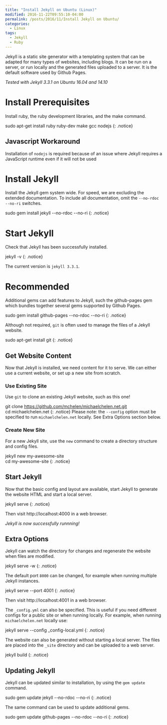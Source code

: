 ```yaml
---
title: "Install Jekyll on Ubuntu (Linux)"
modified: 2016-11-22T09:55:10-04:00
permalink: /posts/2016/11/Install Jekyll on Ubuntu/
categories: 
  - Linux
tags:
  - Jekyll
  - Ruby
---
```


Jekyll is a static site generator with a templating system that can be adapted for many types of websites, including blogs. It can be run on a server, or run locally and the generated files uploaded to a server. It is the default software used by Github Pages.

_Tested with Jekyll 3.3.1 on Ubuntu 16.04 and 14.10_

Install Prerequisites
======
Install ruby, the ruby development libraries, and the make command.

sudo apt-get install ruby ruby-dev make gcc nodejs
{: .notice}

## Javascript Workaround
Installation of  `nodejs` is required because of an issue where Jekyll requires a JavaScript runtime even if it will not be used

Install Jekyll
======
Install the Jekyll gem system wide. For speed, we are excluding the extended documentation. To include all documentation, omit the `--no-rdoc --no-ri` switches.

sudo gem install jekyll --no-rdoc --no-ri
{: .notice}

Start Jekyll
======
Check that Jekyll has been successfully installed.

jekyll -v
{: .notice}

The current version is `jekyll 3.3.1`.

Recommended
======

Additional gems can add features to Jekyll, such the github-pages gem which bundles together several gems supported by Github Pages.

sudo gem install github-pages --no-rdoc --no-ri
{: .notice}

Although not required, `git` is often used to manage the files of a Jekyll website.

sudo apt-get install git
{: .notice}

## Get Website Content

Now that Jekyll is installed, we need content for it to serve. We can either use a current website, or set up a new site from scratch.

### Use Existing Site

Use `git` to clone an existing Jekyll website, such as this one!

git clone https://github.com/mchelen/michaelchelen.net.git <br>
cd michaelchelen.net
{: .notice}
Please note: the `--config` option must be specified to run `michaelchelen.net` locally. See Extra Options section below.

### Create New Site

For a new Jekyll site, use the `new` command to create a directory structure and config files.

jekyll new my-awesome-site <br>
cd my-awesome-site 
{: .notice}

## Start Jekyll

Now that the basic config and layout are available, start Jekyll to generate the website HTML and start a local server.

jekyll serve
{: .notice}

Then visit http://localhost:4000 in a web browser.

_Jekyll is now successfully runnning!_

## Extra Options

Jekyll can watch the directory for changes and regenerate the website when files are modified.

jekyll serve -w
{: .notice}

The default port `8000` can be changed, for example when running multiple Jekyll instances.

jekyll serve --port 4001
{: .notice}

Then visit http://localhost:4001 in a web browser.

The `_config.yml` can also be specified. This is useful if you need different configs for a public site or when running locally. For example, when running `michaelchelen.net` locally use:

jekyll serve --config _config-local.yml
{: .notice}

The website can also be generated without starting a local server. The files are placed into the `_site` directory and can be uploaded to a web server.

jekyll build
{: .notice}

## Updating Jekyll

Jekyll can be updated similar to installation, by using the `gem update` command.

sudo gem update jekyll --no-rdoc --no-ri
{: .notice}

The same command can be used to update additional gems.

sudo gem update github-pages --no-rdoc --no-ri
{: .notice}

